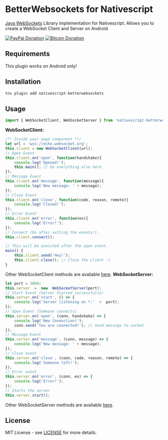 
#  BetterWebsockets for Nativescript

[Java WebSockets](https://github.com/TooTallNate/Java-WebSocket) Library implementation for Nativescript. Allows you to create a WebSocket Client and Server on Android.

[![PayPal Donation](https://img.shields.io/badge/Donate-PayPal-brightgreen.svg)](https://www.paypal.me/JCAguilera) [![Bitcoin Donation](https://img.shields.io/badge/Donate-Bitcoin-orange.svg)](https://juankyapps.com/bitcoin)

## Requirements
  
This plugin works on Android only!

## Installation

```javascript
tns plugin add nativescript-betterwebsockets
```
## Usage
```javascript
import { WebSocketClient, WebSocketServer } from 'nativescript-betterwebsockets';  
```
**WebSocketClient:**
```javascript
/** Inside your page component **/
let url = 'wss://echo.websocket.org';
this.client = new WebSocketClient(url);
// Open Event
this.client.on('open', function(handshake){
    console.log('Opened!');
    this.main(); // Do everything else here
});
// Message Event
this.client.on('message', function(message){ 
    console.log('New message: ' + message);
});
// Close Event
this.client.on('close', function(code, reason, remote){
    console.log('Closed!');
});
// Error Event
this.client.on('error', function(ex){
    console.log('Error!');
});
// Connect (Do after setting the events!).
this.client.connect();
```
```javascript
// This will be executed after the open event.
main() {
    this.client.send('Hey!');
    this.client.close(); // Close the client :(
}
```
Other WebSocketClient methods are avaliable [here](https://static.javadoc.io/org.java-websocket/Java-WebSocket/1.3.9/org/java_websocket/client/WebSocketClient.html).
**WebSocketServer:**
```javascript
let port = 3000;
this.server  =  new  WebSocketServer(port);
// Start Event (Server Started successfully)
this.server.on('start', () => {
    console.log('Server listening on *:'  +  port);
});
// Open Event (Someone connects)
this.server.on('open', (conn, handshake) => {
    console.log('New Conenction!');
    conn.send('You are connected!'); // Send message to socket
});
// Message Event
this.server.on('message', (conn, message) => {
    console.log('New message: ' + message);
});
// Close event
this.server.on('close', (conn, code, reason, remote) => {
    console.log('Someone left!');
});
// Error event
this.server.on('error', (conn, ex) => {
    console.log('Error!');
});
// Starts the server
this.server.start();
```
Other WebSocketServer methods are avaliable [here](https://static.javadoc.io/org.java-websocket/Java-WebSocket/1.3.9/org/java_websocket/server/WebSocketServer.html).
## License

MIT License - see [LICENSE](LICENSE) for more details.
